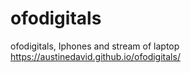 # ofodigitals
ofodigitals, Iphones and stream of laptop
https://austinedavid.github.io/ofodigitals/
